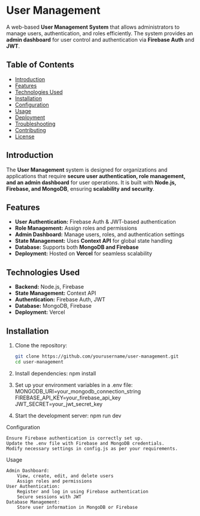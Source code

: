 # User Management

A web-based **User Management System** that allows administrators to manage users, authentication, and roles efficiently. The system provides an **admin dashboard** for user control and authentication via **Firebase Auth** and **JWT**.

## Table of Contents

- [Introduction](#introduction)
- [Features](#features)
- [Technologies Used](#technologies-used)
- [Installation](#installation)
- [Configuration](#configuration)
- [Usage](#usage)
- [Deployment](#deployment)
- [Troubleshooting](#troubleshooting)
- [Contributing](#contributing)
- [License](#license)

## Introduction

The **User Management** system is designed for organizations and applications that require **secure user authentication, role management, and an admin dashboard** for user operations. It is built with **Node.js, Firebase, and MongoDB**, ensuring **scalability and security**.

## Features

- **User Authentication:** Firebase Auth & JWT-based authentication
- **Role Management:** Assign roles and permissions
- **Admin Dashboard:** Manage users, roles, and authentication settings
- **State Management:** Uses **Context API** for global state handling
- **Database:** Supports both **MongoDB and Firebase**
- **Deployment:** Hosted on **Vercel** for seamless scalability

## Technologies Used

- **Backend:** Node.js, Firebase
- **State Management:** Context API
- **Authentication:** Firebase Auth, JWT
- **Database:** MongoDB, Firebase
- **Deployment:** Vercel

## Installation

1. Clone the repository:
   ```sh
   git clone https://github.com/yourusername/user-management.git
   cd user-management

2. Install dependencies:
    npm install

3. Set up your environment variables in a .env file:
   MONGODB_URI=your_mongodb_connection_string
   FIREBASE_API_KEY=your_firebase_api_key
   JWT_SECRET=your_jwt_secret_key

4. Start the development server:
   npm run dev

Configuration

    Ensure Firebase authentication is correctly set up.
    Update the .env file with Firebase and MongoDB credentials.
    Modify necessary settings in config.js as per your requirements.

Usage

    Admin Dashboard:
        View, create, edit, and delete users
        Assign roles and permissions
    User Authentication:
        Register and log in using Firebase authentication
        Secure sessions with JWT
    Database Management:
        Store user information in MongoDB or Firebase

